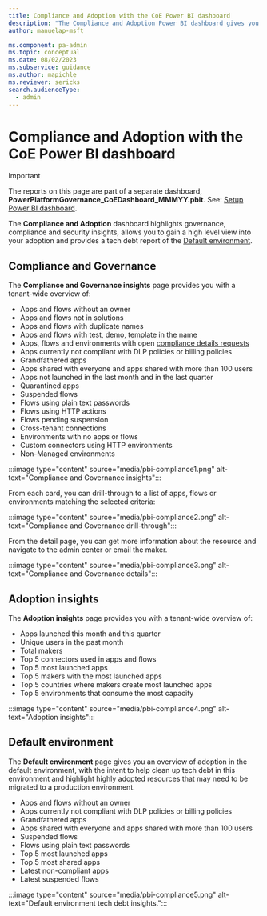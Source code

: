 ```yaml
---
title: Compliance and Adoption with the CoE Power BI dashboard
description: "The Compliance and Adoption Power BI dashboard gives you the ability to review compliance, security and governance statistics and gain further adoption insights."
author: manuelap-msft

ms.component: pa-admin
ms.topic: conceptual
ms.date: 08/02/2023
ms.subservice: guidance
ms.author: mapichle
ms.reviewer: sericks
search.audienceType: 
  - admin
---
```

# Compliance and Adoption with the CoE Power BI dashboard

>[!IMPORTANT]
> The reports on this page are part of a separate dashboard, **PowerPlatformGovernance_CoEDashboard_MMMYY.pbit**. See: [Setup Power BI dashboard](setup-powerbi.md).

The **Compliance and Adoption** dashboard highlights governance, compliance and security insights, allows you to gain a high level view into your adoption and provides a tech debt report of the [Default environment](/power-platform/admin/environments-overview#the-default-environment).

## Compliance and Governance

The **Compliance and Governance insights** page provides you with a tenant-wide overview of:

- Apps and flows without an owner
- Apps and flows not in solutions
- Apps and flows with duplicate names
- Apps and flows with test, demo, template in the name
- Apps, flows and environments with open [compliance details requests](example-processes.md)
- Apps currently not compliant with DLP policies or billing policies
- Grandfathered apps
- Apps shared with everyone and apps shared with more than 100 users
- Apps not launched in the last month and in the last quarter
- Quarantined apps
- Suspended flows
- Flows using plain text passwords
- Flows using HTTP actions
- Flows pending suspension
- Cross-tenant connections
- Environments with no apps or flows
- Custom connectors using HTTP environments
- Non-Managed environments

:::image type="content" source="media/pbi-compliance1.png" alt-text="Compliance and Governance insights":::

From each card, you can drill-through to a list of apps, flows or environments matching the selected criteria:

:::image type="content" source="media/pbi-compliance2.png" alt-text="Compliance and Governance drill-through":::

From the detail page, you can get more information about the resource and navigate to the admin center or email the maker.

:::image type="content" source="media/pbi-compliance3.png" alt-text="Compliance and Governance details":::

## Adoption insights

The **Adoption insights** page provides you with a tenant-wide overview of:

- Apps launched this month and this quarter
- Unique users in the past month
- Total makers
- Top 5 connectors used in apps and flows
- Top 5 most launched apps
- Top 5 makers with the most launched apps
- Top 5 countries where makers create most launched apps
- Top 5 environments that consume the most capacity

:::image type="content" source="media/pbi-compliance4.png" alt-text="Adoption insights":::

## Default environment

The **Default environment** page gives you an overview of adoption in the default environment, with the intent to help clean up tech debt in this environment and highlight highly adopted resources that may need to be migrated to a production environment.

- Apps and flows without an owner
- Apps currently not compliant with DLP policies or billing policies
- Grandfathered apps
- Apps shared with everyone and apps shared with more than 100 users
- Suspended flows
- Flows using plain text passwords
- Top 5 most launched apps
- Top 5 most shared apps
- Latest non-compliant apps
- Latest suspended flows

:::image type="content" source="media/pbi-compliance5.png" alt-text="Default environment tech debt insights.":::
